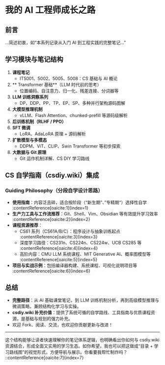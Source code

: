 # 我的 AI 工程师成长之路

## 前言
…简述初衷，如“本系列记录从入门 AI 到工程实践的完整笔记…”

## 学习模块与笔记结构
1. **课程笔记**
   - IT5001、5002、5005、5008：CS 基础与 AI 概论
2. ** Transformer 基础**（LLM 时代前的思考）
   - 位置编码、自注意力、归一化、残差连接、分词器等
3. **LLM 训练洞察系列**
   - DP、DDP、PP、TP、EP、SP、多种并行架构源码图解
4. **大模型推理机制**
   - vLLM、Flash Attention、chunked-prefill 等源码级解析
5. **后训练机制（RLHF / PPO）**
6. **SFT 微调**
   - LoRA、AdaLoRA 原理 + 源码解析
7. **扩散模型与多模态**
   - DDPM、ViT、CLIP、Swin Transformer 等初步探索
8. **大数据与 Git 原理**
   - Git 运作机制详解、CS DIY 学习路线

##  CS 自学指南（csdiy.wiki）集成
### Guiding Philosophy（分段自学设计思路）
- **使用指南**：内容泛且碎，适合按阶段（“新生期”、”专精期“）选择性自学 :contentReference[oaicite:1]{index=1}  
- **生产力工具与工作流推荐**：Git、Shell、Vim、Obsidian 等有效提升学习效率 :contentReference[oaicite:2]{index=2}  
- **课程资源推荐**：
  - CS61 系列（CS61A/B/C）：程序设计与抽象训练起点 :contentReference[oaicite:3]{index=3}  
  - 深度学习路径：CS231n、CS224n、CS224w、UCB CS285 等 :contentReference[oaicite:4]{index=4}  
  - 高阶内容：CMU LLM 系统课程、MIT Generative AI、概率图模型等 :contentReference[oaicite:5]{index=5}  
- **项目与实战示例**：包括编译器构建、系统课程、可视化说明项目等 :contentReference[oaicite:6]{index=6}

## 总结
- **完整路径**：从 AI 基础课堂笔记，到 LLM 训练机制分析，再到高级模型推理与微调策略，兼顾结构化学习与实操。
- **csdiy.wiki 补充价值**：提供了系统可循的自学路线、工具指南与优质课程资源，是基础与规划的强力补充。
- 欢迎 Fork、阅读、交流，也欢迎你贡献更新与改进！

---

这个结构能够让读者快速理解你的笔记体系逻辑，也明确看出你如何与 csdiy.wiki 资源结合，形成全面又实用的学习生态。如你希望，我也可以把这做成“目录 + 学习路线图”的视觉形式，方便导航与展示。你看要我帮忙制作吗？
::contentReference[oaicite:7]{index=7}

